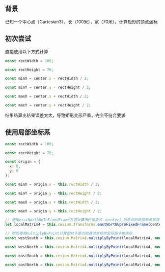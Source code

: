 <!--
 * @Author: zhupengfei6623
 * @Date: 2021-06-10 17:01:50
 * @Description: file content
-->
## 背景
已知一个中心点（Cartesian3），长（100米），宽（70米），计算矩形的顶点坐标
## 初次尝试
直接使用以下方式计算
``` js
const rectWidth = 100;

const rectHeight = 70;

const minX = center.x - rectWidth / 2;

const minY = center.y - rectHeight / 2;

const maxX = center.x + rectWidth / 2;

const maxY = center.y + rectHeight / 2;
```
结果结算出结果误差太大，导致矩形变形严重，完全不符合要求
## 使用局部坐标系
``` js
const rectWidth = 100;

const rectHeight = 70;

const origin = {
  x: 0,
  y: 0
};

const minX = origin.x - this.rectWidth / 2;

const minY = origin.y - this.rectHeight / 2;

const maxX = origin.x + this.rectWidth / 2;

const maxY = origin.y + this.rectHeight / 2;

// 使用eastNorthUpToFixedFrame方法计算出已指定点（center）为原点的局部参考系转换矩阵
let localMatrix4 = this.cesium.Transforms.eastNorthUpToFixedFrame(center);

// 然后使用multiplyByPoint计算相对于原点的其他坐标的实际笛卡尔坐标
const westSouth = this.cesium.Matrix4.multiplyByPoint(localMatrix4, new this.cesium.Cartesian3(minX, minY, 0), new this.cesium.Cartesian3());

const westNorth = this.cesium.Matrix4.multiplyByPoint(localMatrix4, new this.cesium.Cartesian3(minX, maxY, 0), new this.cesium.Cartesian3());

const eastSouth = this.cesium.Matrix4.multiplyByPoint(localMatrix4, new this.cesium.Cartesian3(maxX, minY, 0), new this.cesium.Cartesian3());

const eastNorth = this.cesium.Matrix4.multiplyByPoint(localMatrix4, new this.cesium.Cartesian3(maxX, maxY, 0), new this.cesium.Cartesian3());
```